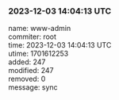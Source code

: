 ### 2023-12-03 14:04:13 UTC
name: www-admin  
commiter: root  
time: 2023-12-03 14:04:13 UTC  
utime: 1701612253  
added: 247  
modified: 247  
removed: 0  
message: sync

